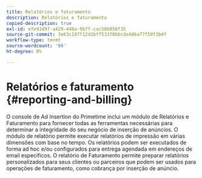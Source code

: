 ```yaml
---
title: Relatórios e faturamento
description: Relatórios e faturamento
copied-description: true
exl-id: efe91d97-a429-448a-9b7f-cac50b850f35
source-git-commit: 3e63c187f12d1bff53370bbcde4d6a77f58f3b4f
workflow-type: tm+mt
source-wordcount: '99'
ht-degree: 0%

---
```


# Relatórios e faturamento {#reporting-and-billing}

O console de Ad Insertion do Primetime inclui um módulo de Relatórios e Faturamento para fornecer todas as ferramentas necessárias para determinar a integridade do seu negócio de inserção de anúncios. O módulo de relatório permite executar relatórios de impressão em várias dimensões com base no tempo. Os relatórios podem ser executados de forma ad hoc e/ou configurados para entrega agendada em endereços de email específicos. O relatório de Faturamento permite preparar relatórios personalizados para seus clientes ou parceiros que podem ser usados para operações de faturamento, como cobrança por inserção de anúncio.
